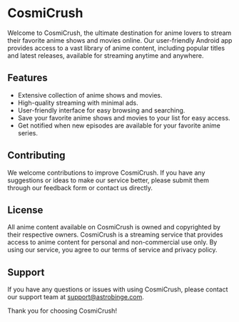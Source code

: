 # CosmiCrush

Welcome to CosmiCrush, the ultimate destination for anime lovers to stream their favorite anime shows and movies online. Our user-friendly Android app provides access to a vast library of anime content, including popular titles and latest releases, available for streaming anytime and anywhere.

## Features

- Extensive collection of anime shows and movies.
- High-quality streaming with minimal ads.
- User-friendly interface for easy browsing and searching.
- Save your favorite anime shows and movies to your list for easy access.
- Get notified when new episodes are available for your favorite anime series.

## Contributing

We welcome contributions to improve CosmiCrush. If you have any suggestions or ideas to make our service better, please submit them through our feedback form or contact us directly.

## License

All anime content available on CosmiCrush is owned and copyrighted by their respective owners. CosmiCrush is a streaming service that provides access to anime content for personal and non-commercial use only. By using our service, you agree to our terms of service and privacy policy.

## Support

If you have any questions or issues with using CosmiCrush, please contact our support team at support@astrobinge.com.

Thank you for choosing CosmiCrush!
